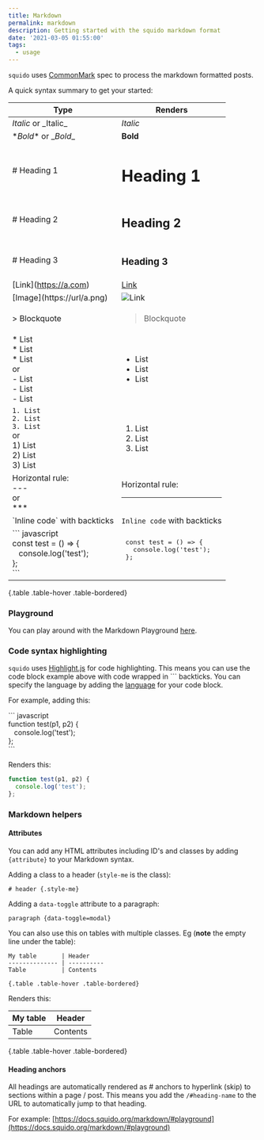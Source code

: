 ```yaml
---
title: Markdown
permalink: markdown
description: Getting started with the squido markdown format
date: '2021-03-05 01:55:00'
tags: 
  - usage
---
```


`squido` uses [CommonMark](http://spec.commonmark.org/) spec to process the markdown formatted posts.

A quick syntax summary to get your started:

Type                                                                            | Renders                        
------------------------------------------------------------------------------- | -----------------------------------
*Italic* or \_Italic_                                                          | *Italic*
\**Bold** or \__Bold__                                                          | **Bold**
\# Heading 1                                                                    | <h1>Heading 1</h1>
\# Heading 2                                                                    | <h2>Heading 2</h2>
\# Heading 3                                                                    | <h3>Heading 3</h3>
\[Link](https://a.com)                                                          | [Link](https://a.com)
\[Image](https://url/a.png)                                                     | ![Link](https://commonmark.org/help/images/favicon.png)
\> Blockquote                                                                   | <blockquote>Blockquote</blockquote>
\* List </br> \* List <br> * List  <br> or <br> - List </br> - List <br> - List | <ul><li>List</li><li>List</li><li>List</li></ul>
<code>1. List </br>2. List<br>3. List </code><br>or<br> 1) List </br> 2) List <br> 3) List | <ol><li>List</li><li>List</li><li>List</li></ol>
Horizontal rule: <br> \---  <br> or <br> \***                                   | Horizontal rule: <br> <hr>
\`Inline code` with backticks                                                   | `Inline code` with backticks
\``` javascript <br> const test = () => {<br>&nbsp;&nbsp; console.log('test');<br> }; <br>``` | <pre> const test = () => {<br>&nbsp;&nbsp; console.log('test');<br> }; <br></pre>

{.table .table-hover .table-bordered}


### Playground 

You can play around with the Markdown Playground [here](https://spec.commonmark.org/dingus/).

### Code syntax highlighting

`squido` uses [Highlight.js](https://highlightjs.org/) for code highlighting. This means you can use the code block example above with code wrapped in \``` backticks. You can specify the language by adding the [language](https://highlightjs.org/static/demo/) for your code block. 

For example, adding this:

\``` javascript <br> function test(p1, p2) {<br>&nbsp;&nbsp; console.log('test');<br> }; <br>```

Renders this:

``` javascript
function test(p1, p2) {
  console.log('test');
};
```

### Markdown helpers

#### Attributes

You can add any HTML attributes including ID's and classes by adding `{attribute}` to your Markdown syntax. 

Adding a class to a header (`style-me` is the class):

`# header {.style-me}`

Adding a `data-toggle` attribute to a paragraph:

`paragraph {data-toggle=modal}`

You can also use this on tables with multiple classes. Eg (**note** the empty line under the table):

``` no-highlight
My table       | Header                        
-------------- | ----------
Table          | Contents

{.table .table-hover .table-bordered}
```

Renders this:

My table       | Header                        
-------------- | ----------
Table          | Contents

{.table .table-hover .table-bordered}


#### Heading anchors

All headings are automatically rendered as # anchors to hyperlink (skip) to sections within a page / post. This means you add the `/#heading-name` to the URL to automatically jump to that heading. 

For example: 
[https://docs.squido.org/markdown/#playground](https://docs.squido.org/markdown/#playground)
